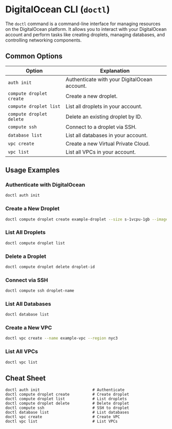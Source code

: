 # DigitalOcean CLI (`doctl`)

The `doctl` command is a command-line interface for managing resources on the DigitalOcean platform. It allows you to interact with your DigitalOcean account and perform tasks like creating droplets, managing databases, and controlling networking components.

## Common Options

| Option                        | Explanation                                        |
|------------------------------ |---------------------------------------------------|
| `auth init`                   | Authenticate with your DigitalOcean account.      |
| `compute droplet create`      | Create a new droplet.                             |
| `compute droplet list`        | List all droplets in your account.                |
| `compute droplet delete`      | Delete an existing droplet by ID.                 |
| `compute ssh`                 | Connect to a droplet via SSH.                     |
| `database list`               | List all databases in your account.               |
| `vpc create`                  | Create a new Virtual Private Cloud.               |
| `vpc list`                    | List all VPCs in your account.                    |

## Usage Examples

### Authenticate with DigitalOcean

```bash
doctl auth init
```

### Create a New Droplet

```bash
doctl compute droplet create example-droplet --size s-1vcpu-1gb --image ubuntu-20-04-x64 --region nyc3
```

### List All Droplets

```bash
doctl compute droplet list
```

### Delete a Droplet

```bash
doctl compute droplet delete droplet-id
```

### Connect via SSH

```bash
doctl compute ssh droplet-name
```

### List All Databases

```bash
doctl database list
```

### Create a New VPC

```bash
doctl vpc create --name example-vpc --region nyc3
```

### List All VPCs

```bash
doctl vpc list
```

## Cheat Sheet

```plaintext
doctl auth init                       # Authenticate
doctl compute droplet create          # Create droplet
doctl compute droplet list            # List droplets
doctl compute droplet delete          # Delete droplet
doctl compute ssh                     # SSH to droplet
doctl database list                   # List databases
doctl vpc create                      # Create VPC
doctl vpc list                        # List VPCs
```
